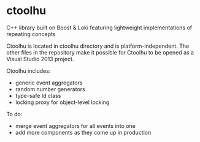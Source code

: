 ctoolhu
=======

C++ library built on Boost &amp; Loki featuring lightweight implementations of repeating concepts

Ctoolhu is located in ctoolhu directory and is platform-independent. The other files in the repository make it possible for Ctoolhu to be opened as a Visual Studio 2013 project.

Ctoolhu includes:

- generic event aggregators
- random number generators
- type-safe Id class
- locking proxy for object-level locking

To do:

- merge event aggregators for all events into one
- add more components as they come up in production
